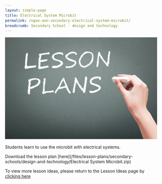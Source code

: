 ```yaml
---
layout: simple-page
title: Electrical System Microbit
permalink: /ngee-ann-secondary-electrical-system-microbit/
breadcrumb: Secondary School - design and technology
---
```


![anything](/images/in-schools/digital-maker/lesson-plans/generic-lesson-plan.jpg)

Students learn to use the microbit with electrical systems.

Download the lesson plan [here](/files/lesson-plans/secondary-schools/design-and-technology/Electrical System Microbit.zip)

To view more lesson ideas, please return to the Lesson Ideas page by [clicking here](/in-schools/digital-maker/lesson-ideas-secondary/)
